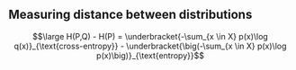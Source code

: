 ## Measuring distance between distributions

$$\large H(P,Q) - H(P) = \underbracket{-\sum_{x \in X} p(x)\log q(x)}_{\text{cross-entropy}} - \underbracket{\big(-\sum_{x \in X} p(x)\log p(x)\big)}_{\text{entropy}}$$
